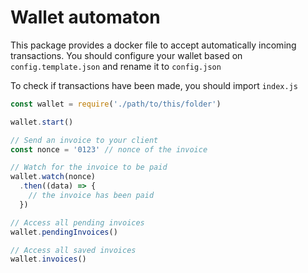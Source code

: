 # Wallet automaton

This package provides a docker file to accept automatically incoming transactions.
You should configure your wallet based on `config.template.json` and rename it to `config.json`

To check if transactions have been made, you should import `index.js`

```javascript
const wallet = require('./path/to/this/folder')

wallet.start()

// Send an invoice to your client
const nonce = '0123' // nonce of the invoice

// Watch for the invoice to be paid
wallet.watch(nonce)
  .then((data) => {
    // the invoice has been paid
  })

// Access all pending invoices
wallet.pendingInvoices()

// Access all saved invoices
wallet.invoices()
```
